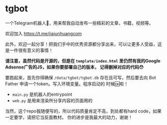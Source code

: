 # tgbot

一个Telegram机器人🤖，用来帮我自动发布一些精彩的文章，书籍，视频等。

欢迎加入 https://t.me/jiajunhuangcom

此外，欢迎一起分享！把我们手中的优秀资源都分享出来，可以让更多人受益，这是一件很有意义的事情！

**请注意，虽然代码是开源的，但是在 `template/index.html` 里仍然有我的Google Adsense广告的JS，如果你要部署自己的版本，
记得删掉对应的代码😯**

要跑起来，首先你得确保 `/data/tgbot/tgbot.db` 存在且可写，然后要去向 Bot Father 申请一个token。写入环境变量。程序启动的
时候🆗啦！

- `main.py` 是机器人的entrypoint
- `web.py` 是用来渲染所分享内容的页面用的

当然，这个repo我随便写的，所以代码质量肯定不高，到处都有hard code，如果一定要学，请把它当反面教材。
你的进步是我最大的动力，谢谢！
